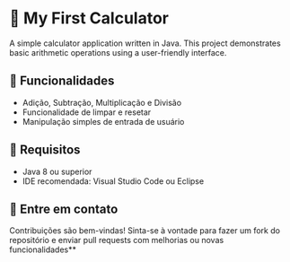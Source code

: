 # 🧮 My First Calculator

A simple calculator application written in Java. This project demonstrates basic arithmetic operations using a user-friendly interface.


## 🔧 Funcionalidades

- Adição, Subtração, Multiplicação e Divisão
- Funcionalidade de limpar e resetar
- Manipulação simples de entrada de usuário


## 👟 Requisitos

- Java 8 ou superior
- IDE recomendada: Visual Studio Code ou Eclipse


## 📱 Entre em contato

Contribuições são bem-vindas! Sinta-se à vontade para fazer um fork do repositório e enviar pull requests com melhorias ou novas funcionalidades**
